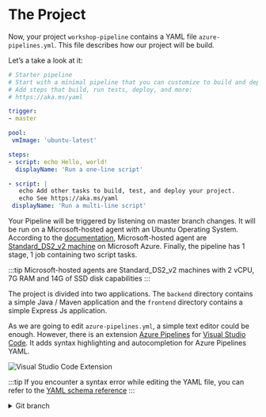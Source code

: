 # The Project

Now, your project `workshop-pipeline` contains a YAML file `azure-pipelines.yml`. This file describes how our project will be build.

Let’s a take a look at it:

```yaml
# Starter pipeline
# Start with a minimal pipeline that you can customize to build and deploy your code.
# Add steps that build, run tests, deploy, and more:
# https://aka.ms/yaml

trigger:
- master

pool:
 vmImage: 'ubuntu-latest'

steps:
- script: echo Hello, world!
  displayName: 'Run a one-line script'

- script: |
   echo Add other tasks to build, test, and deploy your project.
   echo See https://aka.ms/yaml
 displayName: 'Run a multi-line script'
```

Your Pipeline will be triggered by listening on master branch changes. It will be run on a Microsoft-hosted agent with an Ubuntu Operating System. According to the [documentation](https://docs.microsoft.com/en-us/azure/devops/pipelines/agents/hosted?view=azure-devops#capabilities-and-limitations), Microsoft-hosted agent are [Standard_DS2_v2 machine](https://docs.microsoft.com/en-us/azure/virtual-machines/dv2-dsv2-series#dsv2-series) on Microsoft Azure.
Finally, the pipeline has 1 stage, 1 job containing two script tasks.

:::tip
Microsoft-hosted agents are Standard_DS2_v2 machines with 2 vCPU, 7G RAM and  14G of SSD disk capabilities
:::

The project is divided into two applications. The `backend` directory contains a simple Java / Maven application and the `frontend` directory contains a simple Express Js application.

As we are going to edit `azure-pipelines.yml`, a simple text editor could be enough. However, there is an extension [Azure Pipelines](https://marketplace.visualstudio.com/items?itemName=ms-azure-devops.azure-pipelines) for [Visual Studio Code](https://code.visualstudio.com/). It adds syntax highlighting and autocompletion for Azure Pipelines YAML.

![Visual Studio Code Extension](configure-pipeline.gif)

:::tip
If you encounter a syntax error while editing the YAML file, you can refer to the [YAML schema reference](https://docs.microsoft.com/en-us/azure/devops/pipelines/yaml-schema?view=azure-devops&tabs=schema%2Cparameter-schema)
:::

<details>
<summary>Git branch</summary>

`starter-pipeline`

</details>